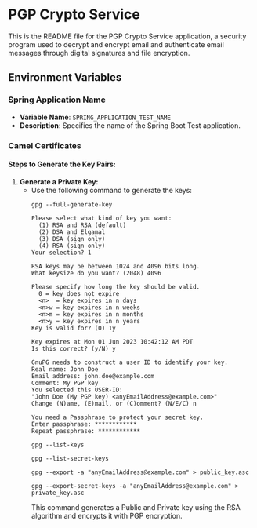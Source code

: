 # PGP Crypto Service

This is the README file for the PGP Crypto Service application, a security program used to decrypt and encrypt email and 
authenticate email messages through digital signatures and file encryption.

## Environment Variables

### Spring Application Name

- **Variable Name**: `SPRING_APPLICATION_TEST_NAME`
- **Description**: Specifies the name of the Spring Boot Test application.

### Camel Certificates

#### Steps to Generate the Key Pairs:

1. **Generate a Private Key:**
    - Use the following command to generate the keys:
      ```
      gpg --full-generate-key
      
      Please select what kind of key you want:
        (1) RSA and RSA (default)
        (2) DSA and Elgamal
        (3) DSA (sign only)
        (4) RSA (sign only)
      Your selection? 1
      
      RSA keys may be between 1024 and 4096 bits long.
      What keysize do you want? (2048) 4096
      
      Please specify how long the key should be valid.
        0 = key does not expire
        <n>  = key expires in n days
        <n>w = key expires in n weeks
        <n>m = key expires in n months
        <n>y = key expires in n years
      Key is valid for? (0) 1y
      
      Key expires at Mon 01 Jun 2023 10:42:12 AM PDT
      Is this correct? (y/N) y
      
      GnuPG needs to construct a user ID to identify your key.
      Real name: John Doe
      Email address: john.doe@example.com
      Comment: My PGP key
      You selected this USER-ID:
      "John Doe (My PGP key) <anyEmailAddress@example.com>"
      Change (N)ame, (E)mail, or (C)omment? (N/E/C) n
      
      You need a Passphrase to protect your secret key.
      Enter passphrase: ************
      Repeat passphrase: ************
      
      gpg --list-keys
      
      gpg --list-secret-keys
      
      gpg --export -a "anyEmailAddress@example.com" > public_key.asc
      
      gpg --export-secret-keys -a "anyEmailAddress@example.com" > private_key.asc
      ```
      This command generates a Public and Private key using the RSA algorithm and encrypts it with PGP encryption.